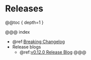 # Releases

@@toc { depth=1 }

@@@ index
* @ref:[Breaking Changelog](breaking-changes.md)
* Release blogs
  * @ref:[v0.12.0 Release Blog](v0.12.0.md)
@@@

